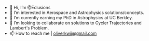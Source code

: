 - 👋 Hi, I’m @Eclusions
- 👀 I’m interested in Aerospace and Astrophysics solutions/concepts.
- 🌱 I’m currently earning my PhD in Astrophysics at UC Berkley.
- 💞️ I’m looking to collaborate on solutions to Cycler Trajectories and Lambert's Problem.
- 📫 How to reach me | oliverkwii@gmail.com

<!---
Eclusions/Eclusions is a ✨ special ✨ repository because its `README.md` (this file) appears on your GitHub profile.
You can click the Preview link to take a look at your changes.
--->
